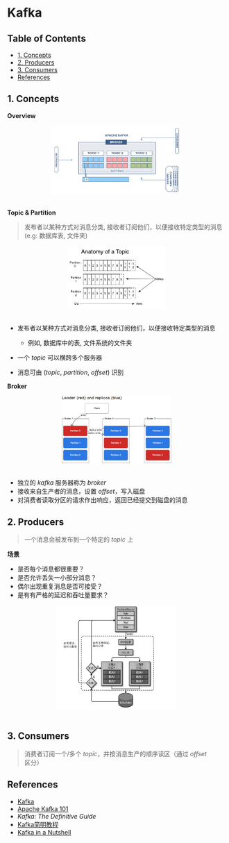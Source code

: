 # Kafka

## Table of Contents

- [1. Concepts](#1-concepts)
- [2. Producers](#2-producers)
- [3. Consumers](#3-consumers)
- [References](#references)

## 1. Concepts

**Overview**

<div align="center"> <img src="./pics/structure.png" width="60%"/> </div><br>

**Topic & Partition**

> 发布者以某种方式对消息分类, 接收者订阅他们，以便接收特定类型的消息 (e.g: 数据库表, 文件夹)

<div align="center"> <img src="./pics/topic.png" width="45%"/> </div><br>

- 发布者以某种方式对消息分类, 接收者订阅他们，以便接收特定类型的消息
  
  - 例如, 数据库中的表, 文件系统的文件夹
  
- 一个 *topic* 可以横跨多个服务器

- 消息可由 (*topic*, *partition*, *offset*) 识别

  

**Broker**

<div align="center"> <img src="./pics/broker.png" width="50%"/> </div><br>

- 独立的 *kafka* 服务器称为 *broker*
- 接收来自生产者的消息，设置 *offset*，写入磁盘
- 对消费者读取分区的请求作出响应，返回已经提交到磁盘的消息

## 2. Producers

> 一个消息会被发布到一个特定的 *topic* 上

**场景**

- 是否每个消息都很重要？
- 是否允许丢失一小部分消息？
- 偶尔出现重复消息是否可接受？
- 是有有严格的延迟和吞吐量要求？



<div align="center"> <img src="./pics/image-20210618155817037.png" width="55%"/> </div><br>


## 3. Consumers

> 消费者订阅一个/多个 *topic*，并按消息生产的顺序读区（通过 *offset* 区分）



## References

- [Kafka](https://kafka.apache.org/)
- [Apache Kafka 101](https://www.youtube.com/watch?v=j4bqyAMMb7o&list=PLa7VYi0yPIH0KbnJQcMv5N9iW8HkZHztH)
- *Kafka: The Definitive Guide*
- [Kafka简明教程](https://zhuanlan.zhihu.com/p/37405836)
- [Kafka in a Nutshell](https://sookocheff.com/post/kafka/kafka-in-a-nutshell/)
